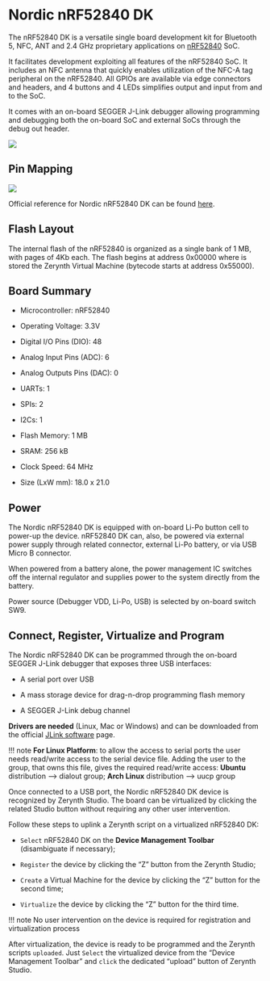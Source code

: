 # Nordic nRF52840 DK

The nRF52840 DK is a versatile single board development kit for Bluetooth 5, NFC, ANT and 2.4 GHz proprietary applications on [nRF52840](https://www.nordicsemi.com/Products/Low-power-short-range-wireless/nRF52840) SoC.

It facilitates development exploiting all features of the nRF52840 SoC. It includes an NFC antenna that quickly enables utilization of the NFC-A tag peripheral on the nRF52840. All GPIOs are available via edge connectors and headers, and 4 buttons and 4 LEDs simplifies output and input from and to the SoC.

It comes with an on-board SEGGER J-Link debugger allowing programming and debugging both the on-board SoC and external SoCs through the debug out header.

![](https://github.com/zerynth/docs/blob/test/docs/reference/boards/nordic_pca10056/docs/img/nordic_nrf52840_dk.jpg?raw=true)

## Pin Mapping

![](https://github.com/zerynth/docs/blob/test/docs/reference/boards/nordic_pca10056/docs/img/nordic_nrf52840_dk_pin_comm.jpg?raw=true)

Official reference for Nordic nRF52840 DK can be found [here](https://www.nordicsemi.com/Software-and-Tools/Development-Kits/nRF52840-DK).

## Flash Layout

The internal flash of the nRF52840 is organized as a single bank of 1 MB, with pages of 4Kb each. The flash begins at address 0x00000 where is stored the Zerynth Virtual Machine (bytecode starts at address 0x55000).

## Board Summary


* Microcontroller: nRF52840


* Operating Voltage: 3.3V


* Digital I/O Pins (DIO): 48


* Analog Input Pins (ADC): 6


* Analog Outputs Pins (DAC): 0


* UARTs: 1


* SPIs: 2


* I2Cs: 1


* Flash Memory: 1 MB


* SRAM: 256 kB


* Clock Speed: 64 MHz


* Size (LxW mm): 18.0 x 21.0

## Power

The Nordic nRF52840 DK is equipped with on-board Li-Po button cell to power-up the device. nRF52840 DK can, also, be powered via external power supply through related connector, external Li-Po battery, or via USB Micro B connector.

When powered from a battery alone, the power management IC switches off the internal regulator and supplies power to the system directly from the battery.

Power source (Debugger VDD, Li-Po, USB) is selected by on-board switch SW9.

## Connect, Register, Virtualize and Program

The Nordic nRF52840 DK can be programmed through the on-board SEGGER J-Link debugger that exposes three USB interfaces:


* A serial port over USB


* A mass storage device for drag-n-drop programming flash memory


* A SEGGER J-Link debug channel

**Drivers are needed** (Linux, Mac or Windows) and can be downloaded from the official
[JLink software](https://www.segger.com/downloads/jlink/#J-LinkSoftwareAndDocumentationPack)
page.

!!! note
	**For Linux Platform**: to allow the access to serial ports the user needs read/write access to the serial device file. Adding the user to the group, that owns this file, gives the required read/write access: **Ubuntu** distribution –> dialout group; **Arch Linux** distribution –> uucp group

Once connected to a USB port, the Nordic nRF52840 DK device is recognized by Zerynth Studio. The board can be virtualized by clicking the related Studio button without requiring any other user intervention.

Follow these steps to uplink a Zerynth script on a virtualized nRF52840 DK:


* ```Select``` nRF52840 DK on the **Device Management Toolbar** (disambiguate if necessary);


* ```Register``` the device by clicking the “Z” button from the Zerynth Studio;


* ```Create``` a Virtual Machine for the device by clicking the “Z” button for the second time;


* ```Virtualize``` the device by clicking the “Z” button for the third time.

!!! note
	No user intervention on the device is required for registration and virtualization process

After virtualization, the device is ready to be programmed and the  Zerynth scripts ```uploaded```. Just ```Select``` the virtualized device from the “Device Management Toolbar” and ```click``` the dedicated “upload” button of Zerynth Studio.
<!--stackedit_data:
eyJoaXN0b3J5IjpbLTY5MjQyOTUwMV19
-->
